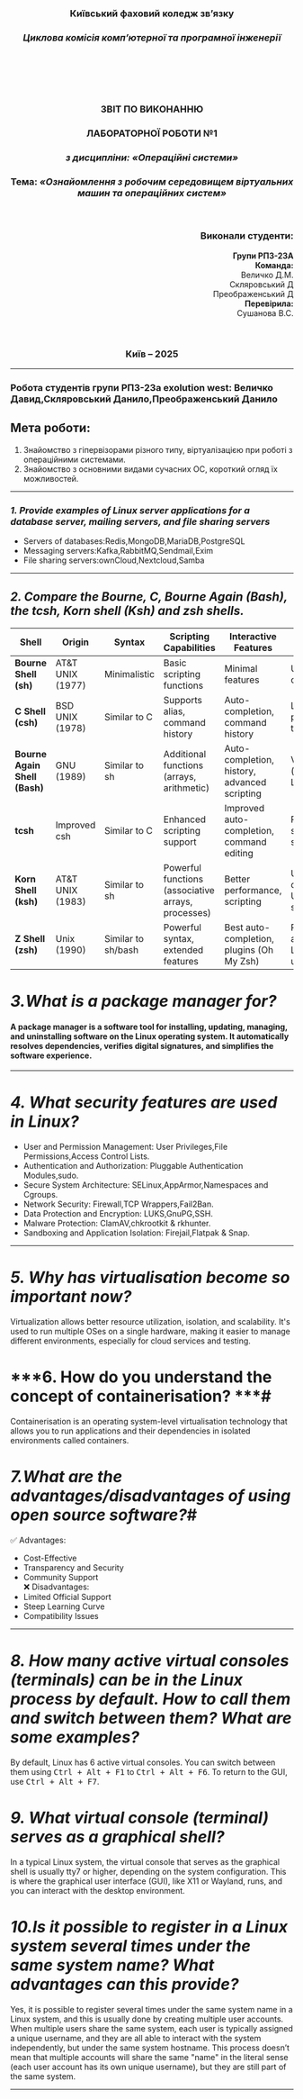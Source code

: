 <div
 align="center">
</div>
<div align="center">
  
### **Київський фаховий коледж зв’язку**  
### *Циклова комісія комп’ютерної та програмної інженерії*  

<br/><br/><br/><br/>


### **ЗВІТ ПО ВИКОНАННЮ** 
### **ЛАБОРАТОРНОЇ РОБОТИ №1**  
### *з дисципліни: «Операційні системи»*  

  
### **Тема:** *«Ознайомлення з робочим середовищем віртуальних машин та операційних систем»*  

<br/>

</div>

<div align="right">

### **Виконали студенти:**  
**Групи РПЗ-23А**  
**Команда:**<br> Величко Д.М.<br>Скляровський Д<br>Преображенський Д<br>
**Перевірила:**<br> Сушанова В.С.  

</div>

<div align="center">

<br/>

### **Київ – 2025**  

</div>


---

### Робота студентів групи РПЗ-23а exolution west: Величко Давид,Скляровський Данило,Преображенський Данило


## Мета роботи:  
1. Знайомство з гіпервізорами різного типу, віртуалізацією при роботі з операційними системами.
2. Знайомство з основними видами сучасних ОС, короткий огляд їх можливостей.


---

### ***1. Provide examples of Linux server applications for a database server, mailing servers, and file sharing servers***

- Servers of databases:Redis,MongoDB,MariaDB,PostgreSQL
- Messaging servers:Kafka,RabbitMQ,Sendmail,Exim
- File sharing servers:ownCloud,Nextcloud,Samba

---

## ***2. Compare the Bourne, C, Bourne Again (Bash), the tcsh, Korn shell (Ksh) and zsh shells.*** ##
| **Shell**  | **Origin** | **Syntax** | **Scripting Capabilities** | **Interactive Features** | **Popularity** |
|--------------|--------------|--------------|--------------------|--------------------|--------------|
| **Bourne Shell (sh)** | AT&T UNIX (1977) | Minimalistic | Basic scripting functions | Minimal features | Used for compatibility |
| **C Shell (csh)** | BSD UNIX (1978) | Similar to C | Supports alias, command history | Auto-completion, command history | Less popular due to instability |
| **Bourne Again Shell (Bash)** | GNU (1989) | Similar to sh | Additional functions (arrays, arithmetic) | Auto-completion, history, advanced scripting | Very popular (default in Linux) |
| **tcsh** | Improved csh | Similar to C | Enhanced scripting support | Improved auto-completion, command editing | Popular in some BSD systems |
| **Korn Shell (ksh)** | AT&T UNIX (1983) | Similar to sh | Powerful functions (associative arrays, processes) | Better performance, scripting | Used in corporate Unix systems |
| **Z Shell (zsh)** | Unix (1990) | Similar to sh/bash | Powerful syntax, extended features | Best auto-completion, plugins (Oh My Zsh) | Popular among Linux/Mac users |

# ***3.What is a package manager for?*** #
#### A package manager is a software tool for installing, updating, managing, and uninstalling software on the Linux operating system. It automatically resolves dependencies, verifies digital signatures, and simplifies the software experience. ####
---
# ***4. What security features are used in Linux?*** #
- User and Permission Management: User Privileges,File Permissions,Access Control Lists.
- Authentication and Authorization: Pluggable Authentication Modules,sudo.
- Secure System Architecture: SELinux,AppArmor,Namespaces and Cgroups.
- Network Security: Firewall,TCP Wrappers,Fail2Ban.
- Data Protection and Encryption: LUKS,GnuPG,SSH.
- Malware Protection: ClamAV,chkrootkit & rkhunter.
- Sandboxing and Application Isolation: Firejail,Flatpak & Snap.
---

# ***5. Why has virtualisation become so important now?*** #
Virtualization allows better resource utilization, isolation, and scalability. It's used to run multiple OSes on a single hardware, making it easier to manage different environments, especially for cloud services and testing.

# ***6. How do you understand the concept of containerisation? ***#
Containerisation is an operating system-level virtualisation technology that allows you to run applications and their dependencies in isolated environments called containers.

# ***7.What are the advantages/disadvantages of using open source software?***#<br>
✅ Advantages:
- Cost-Effective 
- Transparency and Security
- Community Support<br>
❌ Disadvantages:
- Limited Official Support
- Steep Learning Curve
- Compatibility Issues

---

# ***8. How many active virtual consoles (terminals) can be in the Linux process by default. How to call them and switch between them? What are some examples?*** #
By default, Linux has 6 active virtual consoles. You can switch between them using <kbd>Ctrl + Alt + F1</kbd> to <kbd>Ctrl + Alt + F6</kbd>. To return to the GUI, use <kbd>Ctrl + Alt + F7</kbd>.

# ***9. What virtual console (terminal) serves as a graphical shell?*** #
In a typical Linux system, the virtual console that serves as the graphical shell is usually tty7 or higher, depending on the system configuration. This is where the graphical user interface (GUI), like X11 or Wayland, runs, and you can interact with the desktop environment.

# ***10.Is it possible to register in a Linux system several times under the same system name? What advantages can this provide?*** #

Yes, it is possible to register several times under the same system name in a Linux system, and this is usually done by creating multiple user accounts. When multiple users share the same system, each user is typically assigned a unique username, and they are all able to interact with the system independently, but under the same system hostname. This process doesn’t mean that multiple accounts will share the same "name" in the literal sense (each user account has its own unique username), but they are still part of the same system.

---






